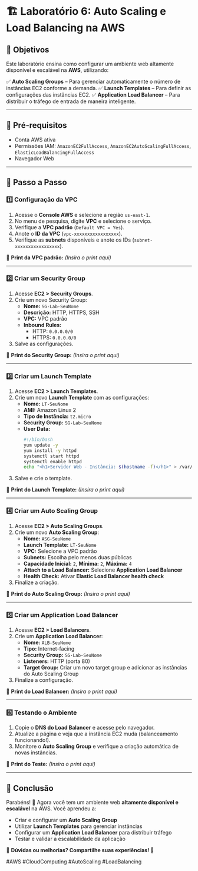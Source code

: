 # 🏗️ Laboratório 6: Auto Scaling e Load Balancing na AWS

## 📌 Objetivos
Este laboratório ensina como configurar um ambiente web altamente disponível e escalável na **AWS**, utilizando:

✅ **Auto Scaling Groups** – Para gerenciar automaticamente o número de instâncias EC2 conforme a demanda.
✅ **Launch Templates** – Para definir as configurações das instâncias EC2.
✅ **Application Load Balancer** – Para distribuir o tráfego de entrada de maneira inteligente.

---

## 🔧 Pré-requisitos
- Conta AWS ativa
- Permissões IAM: `AmazonEC2FullAccess`, `AmazonEC2AutoScalingFullAccess`, `ElasticLoadBalancingFullAccess`
- Navegador Web

---

## 🚀 Passo a Passo

### 1️⃣ Configuração da VPC
1. Acesse o **Console AWS** e selecione a região `us-east-1`.
2. No menu de pesquisa, digite **VPC** e selecione o serviço.
3. Verifique a **VPC padrão** (`Default VPC = Yes`).
4. Anote o **ID da VPC** (`vpc-xxxxxxxxxxxxxxxxx`).
5. Verifique as **subnets** disponíveis e anote os IDs (`subnet-xxxxxxxxxxxxxxxxx`).

📸 **Print da VPC padrão:** _(Insira o print aqui)_

---

### 2️⃣ Criar um Security Group
1. Acesse **EC2 > Security Groups**.
2. Crie um novo Security Group:
   - **Nome:** `SG-Lab-SeuNome`
   - **Descrição:** HTTP, HTTPS, SSH
   - **VPC:** VPC padrão
   - **Inbound Rules:**
     - HTTP: `0.0.0.0/0`
     - HTTPS: `0.0.0.0/0`
3. Salve as configurações.

📸 **Print do Security Group:** _(Insira o print aqui)_

---

### 3️⃣ Criar um Launch Template
1. Acesse **EC2 > Launch Templates**.
2. Crie um novo **Launch Template** com as configurações:
   - **Nome:** `LT-SeuNome`
   - **AMI:** Amazon Linux 2
   - **Tipo de Instância:** `t2.micro`
   - **Security Group:** `SG-Lab-SeuNome`
   - **User Data:**
     ```bash
     #!/bin/bash
     yum update -y
     yum install -y httpd
     systemctl start httpd
     systemctl enable httpd
     echo "<h1>Servidor Web - Instância: $(hostname -f)</h1>" > /var/www/html/index.html
     ```
3. Salve e crie o template.

📸 **Print do Launch Template:** _(Insira o print aqui)_

---

### 4️⃣ Criar um Auto Scaling Group
1. Acesse **EC2 > Auto Scaling Groups**.
2. Crie um novo **Auto Scaling Group**:
   - **Nome:** `ASG-SeuNome`
   - **Launch Template:** `LT-SeuNome`
   - **VPC:** Selecione a VPC padrão
   - **Subnets:** Escolha pelo menos duas públicas
   - **Capacidade Inicial:** `2`, **Mínima:** `2`, **Máxima:** `4`
   - **Attach to a Load Balancer:** Selecione **Application Load Balancer**
   - **Health Check:** Ativar **Elastic Load Balancer health check**
3. Finalize a criação.

📸 **Print do Auto Scaling Group:** _(Insira o print aqui)_

---

### 5️⃣ Criar um Application Load Balancer
1. Acesse **EC2 > Load Balancers**.
2. Crie um **Application Load Balancer**:
   - **Nome:** `ALB-SeuNome`
   - **Tipo:** Internet-facing
   - **Security Group:** `SG-Lab-SeuNome`
   - **Listeners:** HTTP (porta 80)
   - **Target Group:** Criar um novo target group e adicionar as instâncias do Auto Scaling Group
3. Finalize a configuração.

📸 **Print do Load Balancer:** _(Insira o print aqui)_

---

### 6️⃣ Testando o Ambiente
1. Copie o **DNS do Load Balancer** e acesse pelo navegador.
2. Atualize a página e veja que a instância EC2 muda (balanceamento funcionando!).
3. Monitore o **Auto Scaling Group** e verifique a criação automática de novas instâncias.

📸 **Print do Teste:** _(Insira o print aqui)_

---

## 📌 Conclusão
Parabéns! 🎉 Agora você tem um ambiente web **altamente disponível e escalável** na AWS. Você aprendeu a:
- Criar e configurar um **Auto Scaling Group**
- Utilizar **Launch Templates** para gerenciar instâncias
- Configurar um **Application Load Balancer** para distribuir tráfego
- Testar e validar a escalabilidade da aplicação

🔎 **Dúvidas ou melhorias? Compartilhe suas experiências!** 🚀

#AWS #CloudComputing #AutoScaling #LoadBalancing
